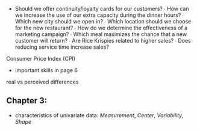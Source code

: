 

- Should we offer continuity/loyalty cards for our customers?
∙ How can we increase the use of our extra capacity during the dinner hours?
∙ Which new city should we open in?
∙ Which location should we choose for the new restaurant?
∙ How do we determine the effectiveness of a marketing campaign?
∙ Which meal maximizes the chance that a new customer will return?
∙ Are Rice Krispies related to higher sales?
∙ Does reducing service time increase sales?


Consumer Price Index (CPI) 


- important skills in page 6


real vs perceived differences




## Chapter 3:

- characteristics of univariate data: *Measurement*, *Center*, *Variability*, *Shape*


